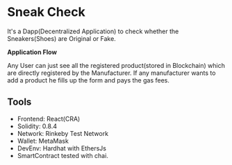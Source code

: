 # Sneak Check

It's a Dapp(Decentralized Application) to check whether the Sneakers(Shoes) are Original or Fake.

**Application Flow**

Any User can just see all the registered product(stored in Blockchain) which are directly registered by the Manufacturer. If any manufacturer wants to add a product he fills up the form and pays the gas fees.

## Tools

- Frontend: React(CRA)
- Solidity: 0.8.4
- Network: Rinkeby Test Network
- Wallet: MetaMask
- DevEnv: Hardhat with EthersJs
- SmartContract tested with chai.
